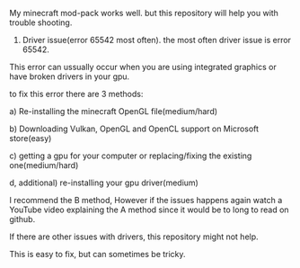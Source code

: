 My minecraft mod-pack works well. but this repository will help you with trouble shooting.

1. Driver issue(error 65542 most often).
the most often driver issue is error 65542.

This error can ussually occur when you are using integrated graphics or have broken drivers in your gpu.

to fix this error there are 3 methods:

a) Re-installing the minecraft OpenGL file(medium/hard)

b) Downloading Vulkan, OpenGL and OpenCL support on Microsoft store(easy)

c) getting a gpu for your computer or replacing/fixing the existing one(medium/hard)

d, additional) re-installing your gpu driver(medium)

I recommend the B method, However if the issues happens again watch a YouTube video explaining the A method
since it would be to long to read on github.

If there are other issues with drivers, this repository might not help.

This is easy to fix, but can sometimes be tricky. 

